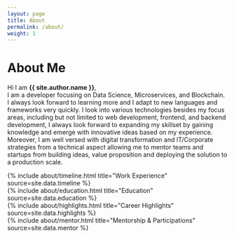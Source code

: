 ```yaml
---
layout: page
title: About
permalink: /about/
weight: 1
---
```


# **About Me**

Hi I am **{{ site.author.name }}**,<br>
I am a developer focusing on Data Science, Microservices, and Blockchain. I always look forward to learning more and I adapt to new languages and frameworks very quickly. I look into various technologies besides my focus areas, including but not limited to web development, frontend, and backend development, I always look forward to expanding my skillset by gaining knowledge and emerge with innovative ideas based on my experience. Moreover, I am well versed with digital transformation and IT/Corporate strategies from a technical aspect allowing me to mentor teams and startups from building ideas, value proposition and deploying the solution to a production scale.

<div class="row">
{% include about/timeline.html title="Work Experience" source=site.data.timeline %}
</div>

<div class="row">
{% include about/education.html title="Education" source=site.data.education %}
</div>

<div class="row">
{% include about/highlights.html title="Career Highlights" source=site.data.highlights %}
</div>

<div class="row">
{% include about/mentor.html title="Mentorship & Participations" source=site.data.mentor %}
</div>
